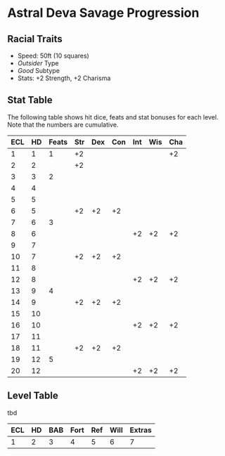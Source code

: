 Astral Deva Savage Progression
==============================

Racial Traits
-------------

 - Speed: 50ft (10 squares)
 - *Outsider* Type
 - *Good* Subtype
 - Stats: +2 Strength, +2 Charisma

Stat Table
----------

The following table shows hit dice, feats and stat bonuses for each level. Note that the numbers are cumulative. 

ECL | HD | Feats | Str | Dex | Con | Int | Wis | Cha
----|----|-------|-----|-----|-----|-----|-----|-----
  1 |  1 |     1 |  +2 |     |     |     |     |  +2
  2 |  2 |       |  +2 |     |     |     |     |
  3 |  3 |     2 |     |     |     |     |     |
  4 |  4 |       |     |     |     |     |     |
  5 |  5 |       |     |     |     |     |     |
  6 |  5 |       |  +2 |  +2 |  +2 |     |     |
  7 |  6 |     3 |     |     |     |     |     |
  8 |  6 |       |     |     |     |  +2 |  +2 |  +2
  9 |  7 |       |     |     |     |     |     |
 10 |  7 |       |  +2 |  +2 |  +2 |     |     |
 11 |  8 |       |     |     |     |     |     |
 12 |  8 |       |     |     |     |  +2 |  +2 |  +2
 13 |  9 |     4 |     |     |     |     |     |
 14 |  9 |       |  +2 |  +2 |  +2 |     |     |
 15 | 10 |       |     |     |     |     |     |
 16 | 10 |       |     |     |     |  +2 |  +2 |  +2
 17 | 11 |       |     |     |     |     |     |
 18 | 11 |       |  +2 |  +2 |  +2 |     |     |
 19 | 12 |     5 |     |     |     |     |     |
 20 | 12 |       |     |     |     |  +2 |  +2 |  +2


Level Table
-----------

tbd

ECL | HD  | BAB | Fort | Ref | Will | Extras
--- | --- | --- | ---- | --- | ---- | ------
  1 |   2 |   3 |    4 |   5 |    6 |      7
